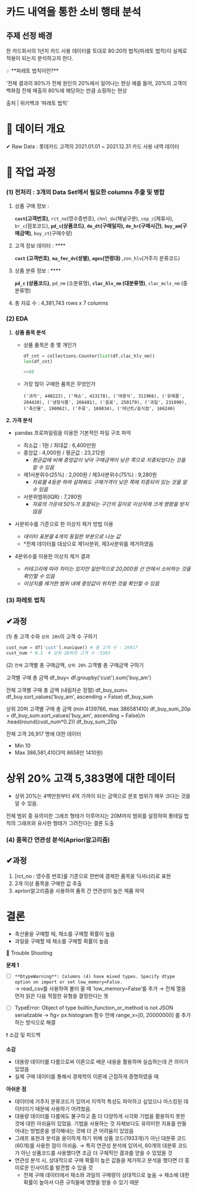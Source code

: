 # 카드 내역을 통한 소비 행태 분석 

## 주제 선정 배경

한 카드회사의 1년치 카드 사용 데이터를 토대로 80:20의 법칙(파레토 법칙)이 실제로 적용이 되는지 분석하고자 한다.   

<aside>
💡 **파레토 법칙이란?**

'전체 결과의 80%가 전체 원인의 20%에서 일어나는 현상
 예를 들어, 20%의 고객이 백화점 전체 매출의 80%에 해당하는 만큼 쇼핑하는 현상

</aside>

출처 | 위키백과 ‘파레토 법칙’

# 📃 데이터 개요

✔ Raw Data : 롯데카드 고객의 2021.01.01 ~ 2021.12.31 카드 사용 내역 데이터

# 🔎 작업 과정

### (1) 전처리 : 3개의 Data Set에서 필요한 columns 추출 및 병합

1. 상품 구매 정보 : 
    
    **`cust`(고객번호)**, `rct_no`(영수증번호), `chnl_dv`(채널구분), `cop_c`(제휴사), `br_c`(점포코드), **`pd_c`(상품코드)**, **`de_dt`(구매일자), `de_hr`(구매시간)**, **`buy_am`(구매금액)**, `buy_ct`(구매수량)
    
2. 고객 정보 데이터 : ****
    
    **`cust` (고객번호)**, **`ma_fev_dv`(성별), `ages`(연령대)** ,`zon_hlv`(거주지 분류코드)
    
3. 상품 분류 정보 : ****
    
    **`pd_c` (상품코드)**, `pd_nm` (소분류명), **`clac_hlv_nm` (대분류명)**, `clac_mcls_nm` (중분류명)
    
4. 총 자료 수 : 4,381,743 rows x 7 columns    
    
### (2) EDA

1. **상품 품목 분석**
    - 상품 품목은 총 몇 개인가
        
        ```python
        df_cnt = collections.Counter(list(df.clac_hlv_nm))
        len(df_cnt)
        
        >>60
        ```
        
    - 가장 많이 구매한 품목은 무엇인가
        
        `('과자', 440223), ('채소', 423178), ('대용식', 311966), ('유제품', 284420), ('냉장식품', 266481), ('음료', 250179), ('과일', 231090), ('축산물', 190062), ('주류', 169834), ('테넌트/음식점', 166240)`
        
        
 **2. 가격 분석**

- pandas 프로파일링을 이용한 기본적인 파일 구조 파악
    - 최소값 : 1원 / 최대값 : 6,400만원
    - 중앙값 : 4,000원 / 평균값 : 23,212원
        - *평균값에 비해 중앙값이 낮아 구매금액이 낮은 쪽으로 치중되었다는 것을 알 수 있음*
    - 제1사분위수(25%) : 2,000원 / 제3사분위수(75%) : 9,280원
        - *자료를 4등분 하여 살펴봐도 구매가격이 낮은 쪽에 치중되어 있는 것을 알 수 있음*
    - 사분위범위(IQR) :  7,280원
        - *자료의 가운데 50%가 포함되는 구간의 길이로 이상치에 크게 영향을 받지 않음*


- 사분위수를 기준으로 한 이상치 제거 방법 이용
    - *데이터 표본을 4개의 동일한 부분으로 나눈 값*
    - *전체 데이터를 대상으로 제1사분위, 제3사분위를 제거하였음

- 4분위수를 이용한 이상치 제거 결과
    - *카테고리에 따라 차이는 있지만 일반적으로 20,000원 선 안에서 소비하는 것을 확인할 수 있음*
    - *이상치를 제거한 범위 내에 중앙값이 위치한 것을 확인할 수 있음*
    
    
### (3) 파레토 법칙

 ## ✔과정

(1) 총 고객 수와 `상위 20%`의 고객 수 구하기 

```python
cust_num = df['cust'].nunique() # 총 고객 수 : 26917
cust_num * 0.2  # 상위 20퍼의 고객 수 :5383
```

(2) `전체` 고객별 총 구매금액, `상위 20%` 고객별 총 구매금액 구하기

 고객별 구매 총 금액 
df_buy= df.groupby('cust').sum('buy_am')

 전체 고객별 구매 총 금액 (내림차순 정렬)
df_buy_sum= df_buy.sort_values('buy_am', ascending = False)
df_buy_sum


 상위 20퍼 고객별 구매 총 금액 (min 4139766, max 386581410)
df_buy_sum_20p = df_buy_sum.sort_values('buy_am', ascending = False)/n
									.head(round(cust_num*0.2))
df_buy_sum_20p

 전체 고객 26,917 명에 대한 데이터

- Min 10
- Max 386,581,410(3억 8658만 1410원)

# 상위 20% 고객 5,383명에 대한 데이터 

- 상위 20%는 4백만원부터 4억 가까이 되는 금액으로 분포 범위가 매우 크다는 것을 알 수 있음.

전체 범위 중 유의미한 그래프 형태가 이루어지는 20M까지 범위를 설정하여 롱테일 법칙의 그래프와 유사한 형태가 그려진다는 결론 도출

### (4) 품목간 연관성 분석(Apriori알고리즘)

## ✔과정

1. [rct_no : 영수증 번호]를 기준으로 한번에 결제한 품목을 딕셔너리로 표현
2. 2개 이상 품목을 구매한 값 추출
3. apriori알고리즘을 사용하여 품목 간 연관성이 높은 제품 파악

# 결론 
- 축산물을 구매할 때, 채소를 구매할 확률이 높음
- 과일을 구매할 때 채소를 구매할 확률이 높음

📌 Trouble Shooting

**문제 1**

- [ ]  `**DtypeWarning**: Columns (4) have mixed types. Specify dtype option on import or set low_memory=False.`   
    → read_csv를 사용하여 불러 올 때 ‘low_memory=False’를 추가
    → 전체 열을 먼저 읽은 다음 적절한 유형을 결정한다는 뜻
    
- [ ]  TypeError: Object of type builtin_function_or_method is not JSON serializable
    → fig= px.histogram 함수 안에 range_x=[0, 20000000] 를 추가하는 방식으로 해결 
    
    
❗ 소감 및 피드백 

**소감**
- 대용량 데이터를 다룸으로써 이론으로 배운 내용을 활용하며 실습하는데 큰 의미가 있었음
- 실제 구매 데이터를 통해서 경제학의 이론에 근접하게 증명하였을 때

**아쉬운 점** 
- 데이터에 거주지 분류코드가 있어서 지역적 특성도 파악하고 싶었으나 마스킹된 데이터이기 때문에 사용하기 어려웠음.
- 대용량 데이터를 다룸에도 불구하고 좀 더 다양하게 시각화 기법을 활용하지 못한 것에 대한 아쉬움이 있었음. 기법을 사용하는 것 자체보다도 유의미한 지표를 만들어내는 방법론을 생각해내는 것에 더 큰 어려움이 있었음
- 그래프 표현과 분석을 용이하게 하기 위해 상품 코드(1933개)가 아닌 대분류 코드(60개)를 사용한 점이 아쉬움.
    → 특히 연관성 분석에 있어서, 60개의 대분류 코드가 아닌 상품코드를 사용했다면 조금 더 구체적인 결과를 얻을 수 있었을 것
- 연관성 분석 시, 상대적으로 구매 확률이 높은 값들을 제거하고 분석을 했다면 더 흥미로운 인사이트를 발견할 수 있을 것
    - 전체 구매 데이터에서 채소와 과일의 구매량이 상대적으로 높음
        → 채소에 대한 확률이 높아서 다른 규칙들에 영향을 받을 수 있기 때문
